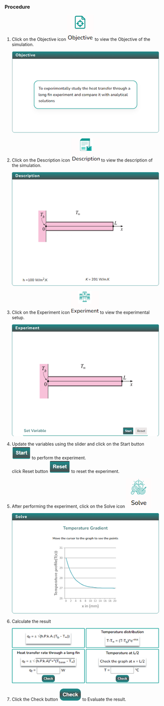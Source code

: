 ### Procedure

1. Click on the Objective icon <img src="images/objecticon.png" alt="Alt text"  >  to view the Objective of the simulation.

   ![Alt text](images/ob.png)

2. Click on the Description icon <img src="images/Desicon.png" alt="Alt text"  > to view the description of the simulation.

   ![Alt text](images/ds.png)

3. Click on the Experiment icon <img src="images/expicon.png" alt="Alt text"  > to view the experimental setup.

   ![Alt text](images/exp.png)

4. Update the variables using the slider and click on the Start button <img src="images/startButton.png" alt="Alt text"  > to perform the experiment.<br>click Reset button <img src="images/resetButton.png" alt="Alt text"  > to reset the experiment.

<!--
   ![Alt text](images/expscreen.png) -->

5. After performing the experiment, click on the Solve icon <img src="images/solveicon.png" alt="Alt text"  >

   ![Alt text](images/solve.png)

6. Calculate the result 

   ![Alt text](images/solve2.png)

7. Click the  Check button <img src="images/checkButton.png" alt="Alt text"  > to Evaluate the result.
